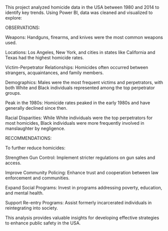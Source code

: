 This project analyzed homicide data in the USA between 1980 and 2014 to identify key trends. Using Power BI, data was cleaned and visualized to explore:

OBSERVATIONS:

Weapons: Handguns, firearms, and knives were the most common weapons used.

Locations: Los Angeles, New York, and cities in states like California and Texas had the highest homicide rates.

Victim-Perpetrator Relationships: Homicides often occurred between strangers, acquaintances, and family members.

Demographics: Males were the most frequent victims and perpetrators, with both White and Black individuals represented among the top perpetrator groups.

Peak in the 1980s: Homicide rates peaked in the early 1980s and have generally declined since then.

Racial Disparities: While White individuals were the top perpetrators for most homicides, Black individuals were more frequently involved in manslaughter by negligence.

RECOMMENDATIONS:

To further reduce homicides:

Strengthen Gun Control: Implement stricter regulations on gun sales and access.

Improve Community Policing: Enhance trust and cooperation between law enforcement and communities.

Expand Social Programs: Invest in programs addressing poverty, education, and mental health.

Support Re-entry Programs: Assist formerly incarcerated individuals in reintegrating into society.

This analysis provides valuable insights for developing effective strategies to enhance public safety in the USA.

